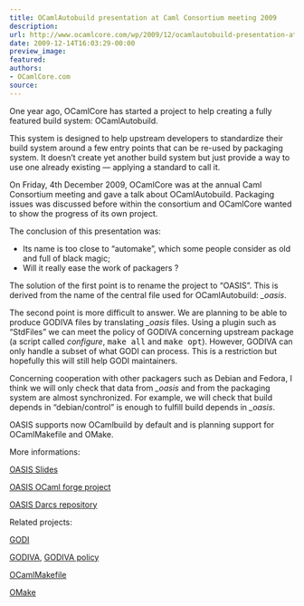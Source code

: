 ```yaml
---
title: OCamlAutobuild presentation at Caml Consortium meeting 2009
description:
url: http://www.ocamlcore.com/wp/2009/12/ocamlautobuild-presentation-at-caml-consortium-meeting-2009/
date: 2009-12-14T16:03:29-00:00
preview_image:
featured:
authors:
- OCamlCore.com
source:
---
```


<p>One year ago, OCamlCore has started a project to help creating a fully featured build system: OCamlAutobuild.</p>
<p>This system is designed to help upstream developers to standardize their build system around a few entry points that can be re-used by packaging system. It doesn&rsquo;t create yet another build system but just provide a way to use one already existing &mdash; applying a standard to call it.</p>
<p>On Friday, 4th December 2009, OCamlCore was at the annual Caml Consortium meeting and gave a talk about OCamlAutobuild. Packaging issues was discussed before within the consortium and OCamlCore wanted to show the progress of its own project.</p>
<p>The conclusion of this presentation was:</p>
<ul>
<li>Its name is too close to &ldquo;automake&rdquo;, which some people consider as old and full of black magic;</li>
<li>Will it really ease the work of packagers ?</li>
</ul>
<p>The solution of the first point is to rename the project to &ldquo;OASIS&rdquo;. This is derived from the name of the central file used for OCamlAutobuild: <em>_oasis</em>.</p>
<p>The second point is more difficult to answer. We are planning to be able to produce GODIVA files by translating <em>_oasis</em> files. Using a plugin such as &ldquo;StdFiles&rdquo; we can meet the policy of GODIVA concerning upstream package (a script called <em>configure</em>, <tt>make all</tt> and <tt>make opt</tt>). However, GODIVA can only handle a subset of what GODI can process. This is a restriction but hopefully this will still help GODI maintainers.</p>
<p>Concerning cooperation with other packagers such as Debian and Fedora, I think we will only check that data from <em>_oasis</em> and from the packaging system are almost synchronized. For example, we will check that build depends in &ldquo;debian/control&rdquo; is enough to fulfill build depends in <em>_oasis</em>.</p>
<p>OASIS supports now OCamlbuild by default and is planning support for OCamlMakefile and OMake.</p>
<p>More informations:</p>
<p><a href="https://forge.ocamlcore.org/docman/view.php/54/94/Presentation.pdf - [404 Not Found]">OASIS Slides</a></p>
<p><a href="https://forge.ocamlcore.org/projects/ocaml-autobuild/ - [404 Not Found]">OASIS OCaml forge project</a></p>
<p><a href="http://darcs.ocamlcore.org/cgi-bin/darcsweb.cgi?r=ocaml-autobuild%3Ba=summary">OASIS Darcs repository</a></p>
<p>Related projects:</p>
<p><a href="http://godi.camlcity.org">GODI</a></p>
<p><a href="http://projects.phauna.org/godiva/ - [403 Forbidden]">GODIVA</a>, <a href="http://projects.phauna.org/godiva/docs/policy.html - [403 Forbidden]">GODIVA policy</a></p>
<p><a href="http://ocaml.info/home/ocaml_sources.html#ocaml-make - [404 Not Found]">OCamlMakefile</a></p>
<p><a href="http://omake.metaprl.org/index.html - [404 Not Found]">OMake</a></p>
<p>&nbsp;</p>


